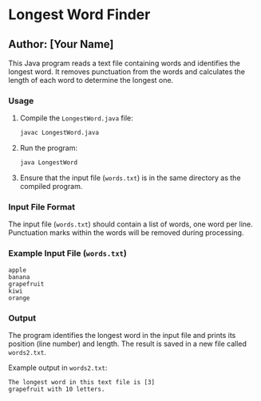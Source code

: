 # Longest Word Finder

## Author: [Your Name]

This Java program reads a text file containing words and identifies the longest word. It removes punctuation from the words and calculates the length of each word to determine the longest one.

### Usage

1. Compile the `LongestWord.java` file:
   ```bash
   javac LongestWord.java
   ```

2. Run the program:
   ```bash
   java LongestWord
   ```

3. Ensure that the input file (`words.txt`) is in the same directory as the compiled program.

### Input File Format

The input file (`words.txt`) should contain a list of words, one word per line. Punctuation marks within the words will be removed during processing.

### Example Input File (`words.txt`)

```
apple
banana
grapefruit
kiwi
orange
```

### Output

The program identifies the longest word in the input file and prints its position (line number) and length. The result is saved in a new file called `words2.txt`.

Example output in `words2.txt`:

```
The longest word in this text file is [3]
grapefruit with 10 letters.
